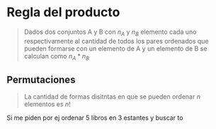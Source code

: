 # Regla del producto
> Dados dos conjuntos A y B con $n_A$ y $n_B$ elemento cada uno respectivamente al cantidad de todos los pares ordenados que pueden formarse con un elemento de A y un elemento de B se calculan como $n_{A}*n_{B}$

## Permutaciones
> La cantidad de formas disitntas en que se pueden ordenar $n$ elementos es $n!$

Si me piden por ej ordenar 5 libros en 3 estantes y buscar to